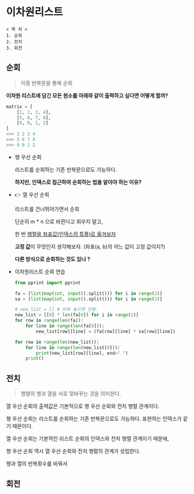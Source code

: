 # 이차원리스트

````
< 목 차 >
1. 순회
2. 전치
3. 회전
````

## 순회

> 이중 반복문을 통해 순회

**이차원 리스트에 담긴 모든 원소를 아래와 같이 출력하고 싶다면 어떻게 할까?**

```python
matrix = [
    [1, 2, 3, 4],
    [5, 6, 7, 8],
    [9, 0, 1, 2]
]
>>> 1 2 3 4
>>> 5 6 7 8
>>> 9 0 1 2
```

- 행 우선 순회

  리스트를 순회하는 기존 반복문으로도 가능하다.

  **하지만, 인덱스로 접근하여 순회하는 법을 알아야 하는 이유?**

  

- 👉 열 우선 순회

  리스트를 건너뛰어가면서 순회

  단순히 m * n 으로 바뀐다고 외우지 말고, 

  한 번 <u>행렬을 좌표값(인덱스의 튜플)로 옮겨보자</u>

  **고정 값**이 무엇인지 생각해보자. (좌표(a, b)의 어느 값이 고정 값이지?)

  **다른 방식으로 순회하는 것도 있나 ?**

  

- 이차원리스트 순회 연습

  ```python
  from pprint import pprint 
  
  fa = [list(map(int, input().split())) for i in range(2)]
  sa = [list(map(int, input().split())) for i in range(2)]
  
  # new_list = [] # 비워 놓으면 안됨.
  new_list = [[0] * len(fa[0]) for i in range(2)]
  for row in range(len(fa)):
      for line in range(len(fa[0])):
          new_list[row][line] = (fa[row][line] * sa[row][line])
  
  for row in range(len(new_list)):
      for line in range(len(new_list[0])):
          print(new_list[row][line], end=" ")
      print()
  ```

  

## 전치

> 행렬의 행과 열을 서로 맞바꾸는 것을 의미한다.

열 우선 순회의 출력값은 기본적으로 행 우선 순회와 전치 행렬 관계이다.

행 우선 순회는 리스트를 순회하는 기존 반복문으로도 가능하다. 표현하는 인덱스가 같기 때문이다.

열 우선 순회는 기본적인 리스트 순회의 인덱스와 전치 행렬 관계이기 때문에,

행 우선 순회 역시 열 우선 순회와 전치 행렬의 관계가 성립한다.

행과 열의 반복횟수를 바꿔서 



## 회전
